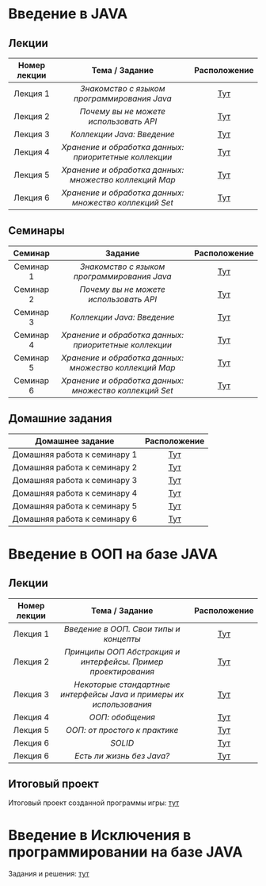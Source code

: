 # Введение в JAVA

## Лекции
| **Номер лекции** | **Тема / Задание** | **Расположение** |
|:-------------:|:---------------:|:-------------:|
| Лекция 1|_Знакомство с языком программирования Java_|[Тут](/basic/lection001)|
| Лекция 2|_Почему вы не можете использовать API_|[Тут](/basic/lection002)|
| Лекция 3|_Коллекции Java: Введение_|[Тут](/basic/lection003)|
| Лекция 4|_Хранение и обработка данных: приоритетные коллекции_|[Тут](/basic/lection004)|
| Лекция 5|_Хранение и обработка данных: множество коллекций Map_|[Тут](/basic/lection005)|
| Лекция 6|_Хранение и обработка данных: множество коллекций Set_|[Тут](/basic/lection006)|

## Семинары
| **Семинар** | **Задание** | **Расположение** |
|:-------------:|:---------------:|:-------------:|
| Cеминар 1|_Знакомство с языком программирования Java_|[Тут](/basic/sem001)|
| Cеминар 2|_Почему вы не можете использовать API_|[Тут](/basic/sem002)|
| Cеминар 3|_Коллекции Java: Введение_|[Тут](/basic/sem003)|
| Cеминар 4|_Хранение и обработка данных: приоритетные коллекции_|[Тут](/basic/sem004)|
| Cеминар 5|_Хранение и обработка данных: множество коллекций Map_|[Тут](/basic/sem005)|
| Cеминар 6|_Хранение и обработка данных: множество коллекций Set_|[Тут](/basic/sem006)|

## Домашние задания
| **Домашнее задание** | **Расположение** |
|:-------------:|:---------------:|
| Домашняя работа к семинару 1 | [Тут](/basic/hw001) |
| Домашняя работа к семинару 2 | [Тут](/basic/hw002) |
| Домашняя работа к семинару 3 | [Тут](/basic/hw003) |
| Домашняя работа к семинару 4 | [Тут](/basic/hw004) |
| Домашняя работа к семинару 5 | [Тут](/basic/hw005) |
| Домашняя работа к семинару 6 | [Тут](/basic/hw006) |

# Введение в ООП на базе JAVA

## Лекции
| **Номер лекции** | **Тема / Задание** | **Расположение** |
|:-------------:|:---------------:|:-------------:|
| Лекция 1|_Введение в ООП. Свои типы и концепты_|[Тут](/oop/oop_lection001)|
| Лекция 2|_Принципы ООП Абстракция и интерфейсы. Пример проектирования_|[Тут](/oop/oop_lection002)|
| Лекция 3|_Некоторые стандартные интерфейсы Java и примеры их использования_|[Тут](/oop/oop_lection003)|
| Лекция 4|_ООП: обобщения_|[Тут](/oop/oop_lection004)|
| Лекция 5|_ООП: от простого к практике_|[Тут](/oop/oop_lection005)|
| Лекция 6|_SOLID_|[Тут](/oop/oop_lection006)|
| Лекция 6|_Есть ли жизнь без Java?_|[Тут](/oop/oop_lection007)|

## Итоговый проект

Итоговый проект созданной программы игры: [тут](/oop/oop_project001/)

# Введение в Исключения в программировании на базе JAVA

Задания и решения: [тут](/exceptions/)